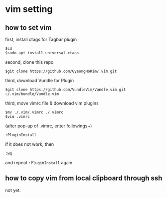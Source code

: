 # vim setting

## how to set vim

first, install ctags for Tagbar plugin

``` shell
$cd
$sudo apt install universal-ctags
```

second, clone this repo

``` shell
$git clone https://github.com/GyeongHoKim/.vim.git
```

third, download Vundle for Plugin

``` shell
$git clone https://github.com/VundleVim/Vundle.vim.git ~/.vim/bundle/Vundle.vim
```

third, move vimrc file & download vim plugins

``` shell
$mv ./.vim/.vimrc ./.vimrc
$vim .vimrc
```

(after pop-up of .vimrc, enter followings~)

``` shell
:PluginInstall
```

if it does not work, then

``` shell
:wq
```

and repeat `:PluginInstall` again

## how to copy vim from local clipboard through ssh

not yet.